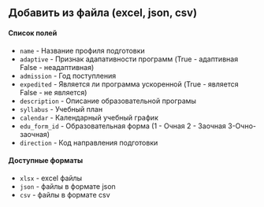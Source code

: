 ## **Добавить из файла (excel, json, csv)**
#### Список полей 
- `name` - Название профиля подготовки
- `adaptive` - Признак адапативности программ (True - адаптивная False - неадаптивная)
- `admission` - Год поступления
- `expedited` - Является ли программа ускоренной (True - является False - не является)
- `description` - Описание образовательной програмы
- `syllabus` -  Учебный план
- `calendar` -  Календарный учебный график
- `edu_form_id` - Образовательная форма (1 - Очная 2 - Заочная 3-Очно-заочная)
- `direction` - Код направления подготовки
#### Доступные форматы
- `xlsx` - excel файлы
- `json` - файлы в формате json
- `csv` - файлы в формате csv
